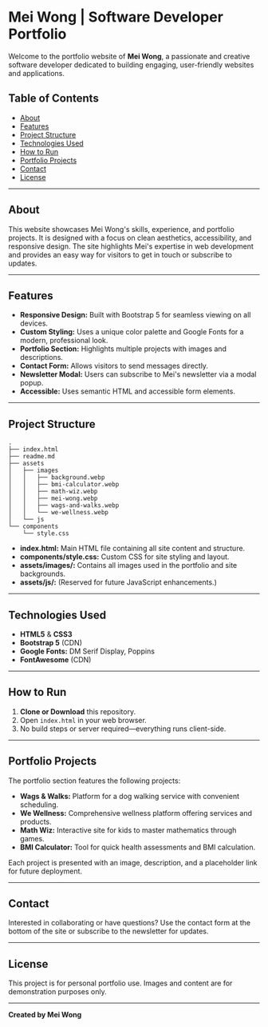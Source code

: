 # Mei Wong | Software Developer Portfolio

Welcome to the portfolio website of **Mei Wong**, a passionate and creative software developer dedicated to building engaging, user-friendly websites and applications.

## Table of Contents

- [About](#about)
- [Features](#features)
- [Project Structure](#project-structure)
- [Technologies Used](#technologies-used)
- [How to Run](#how-to-run)
- [Portfolio Projects](#portfolio-projects)
- [Contact](#contact)
- [License](#license)

---

## About

This website showcases Mei Wong's skills, experience, and portfolio projects. It is designed with a focus on clean aesthetics, accessibility, and responsive design. The site highlights Mei's expertise in web development and provides an easy way for visitors to get in touch or subscribe to updates.

---

## Features

- **Responsive Design:** Built with Bootstrap 5 for seamless viewing on all devices.
- **Custom Styling:** Uses a unique color palette and Google Fonts for a modern, professional look.
- **Portfolio Section:** Highlights multiple projects with images and descriptions.
- **Contact Form:** Allows visitors to send messages directly.
- **Newsletter Modal:** Users can subscribe to Mei's newsletter via a modal popup.
- **Accessible:** Uses semantic HTML and accessible form elements.

---

## Project Structure

```
.
├── index.html
├── readme.md
├── assets
│   ├── images
│   │   ├── background.webp
│   │   ├── bmi-calculator.webp
│   │   ├── math-wiz.webp
│   │   ├── mei-wong.webp
│   │   ├── wags-and-walks.webp
│   │   └── we-wellness.webp
│   └── js
└── components
    └── style.css
```

- **index.html:** Main HTML file containing all site content and structure.
- **components/style.css:** Custom CSS for site styling and layout.
- **assets/images/:** Contains all images used in the portfolio and site backgrounds.
- **assets/js/:** (Reserved for future JavaScript enhancements.)

---

## Technologies Used

- **HTML5** & **CSS3**
- **Bootstrap 5** (CDN)
- **Google Fonts:** DM Serif Display, Poppins
- **FontAwesome** (CDN)

---

## How to Run

1. **Clone or Download** this repository.
2. Open `index.html` in your web browser.
3. No build steps or server required—everything runs client-side.

---

## Portfolio Projects

The portfolio section features the following projects:

- **Wags & Walks:** Platform for a dog walking service with convenient scheduling.
- **We Wellness:** Comprehensive wellness platform offering services and products.
- **Math Wiz:** Interactive site for kids to master mathematics through games.
- **BMI Calculator:** Tool for quick health assessments and BMI calculation.

Each project is presented with an image, description, and a placeholder link for future deployment.

---

## Contact

Interested in collaborating or have questions? Use the contact form at the bottom of the site or subscribe to the newsletter for updates.

---

## License

This project is for personal portfolio use. Images and content are for demonstration purposes only.

---

**Created by Mei Wong**